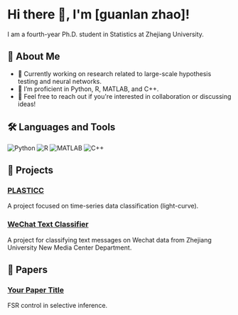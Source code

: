 # Hi there 👋, I'm [guanlan zhao]!

I am a fourth-year Ph.D. student in Statistics at Zhejiang University.

## 🚀 About Me
- 🔭 Currently working on research related to large-scale hypothesis testing and neural networks.
- 🌱 I’m proficient in Python, R, MATLAB, and C++.
- 💬 Feel free to reach out if you're interested in collaboration or discussing ideas!

## 🛠️ Languages and Tools
![Python](https://img.shields.io/badge/-Python-3776AB?style=flat-square&logo=python&logoColor=white)
![R](https://img.shields.io/badge/-R-276DC3?style=flat-square&logo=R&logoColor=white)
![MATLAB](https://img.shields.io/badge/-MATLAB-EA2C2E?style=flat-square&logo=matlab&logoColor=white)
![C++](https://img.shields.io/badge/-C++-00599C?style=flat-square&logo=c%2B%2B&logoColor=white)

## 📁 Projects
### [PLASTICC](https://github.com/zhaoguanlan/PLASTICC)
A project focused on time-series data classification (light-curve). 

### [WeChat Text Classifier](https://github.com/zhaoguanlan/WeChat_TextClassifier)
A project for classifying text messages on Wechat data from Zhejiang University New Media Center Department.

## 📄 Papers
### [Your Paper Title](https://arxiv.org/abs/2311.03811)
FSR control in selective inference.

